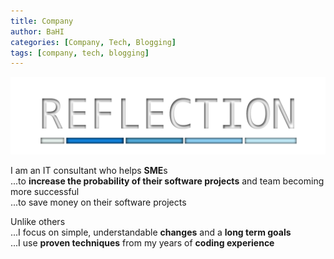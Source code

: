 ```yaml
---
title: Company
author: BaHI
categories: [Company, Tech, Blogging]
tags: [company, tech, blogging]
---
```


![I'm an image](/assets/img/reflection.png)

I am an IT consultant who helps **SME**s\
...to **increase the probability of their software projects** and team becoming more successful\
...to save money on their software projects

Unlike others\
...I focus on simple, understandable **changes** and a **long term goals**\
...I use **proven techniques** from my years of **coding experience**

